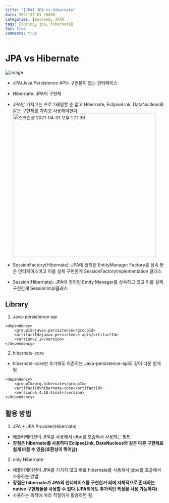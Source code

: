 ```yaml
---
title: "[JPA] JPA vs Hibernate"
date: 2021-07-01 +0800
categories: [Backend, JPA]
tags: [spring, jpa, hibernate]
toc: true
comments: true
---
```


# JPA vs Hibernate
![image](https://user-images.githubusercontent.com/44339530/113241981-cdf01d00-92ea-11eb-9bb7-108cc557ca17.png)<br>

- JPA(Java Persistence API): 구현물이 없는 인터페이스
- Hibernate: JPA의 구현체
- JPA만 가지고는 프로그래밍할 순 없고 Hibernate, EclipseLink, DataNucleus와 같은 구현체를 가지고 사용해야한다.<br>
<img width="454" alt="스크린샷 2021-04-01 오후 1 21 36" src="https://user-images.githubusercontent.com/44339530/113243035-317b4a00-92ed-11eb-8298-56f9ba4c48b7.png"><br>

- SessionFactory(Hibernate): JPA에 정의된 EntityManager Factory를 상속 받은 인터페이스이고 이를 실제 구현한게 SessionFactoryImplementation 클래스
- Session(Hibernate): JPA에 정의된 Entity Manager를 상속하고 있고 이를 실제 구현한게 SessionImpl클래스

## Library
1) Java-persistence-api

~~~
<dependency>
    <groupId>javax.persistence</groupId>
    <artifactId>javax.persistence-api</artifactId>
    <version>2.2</version>
</dependency>
~~~

2) hibernate-core
- hibernate-core만 추가해도 의존하는 Java-persistence-api도 같이 다운 받게됨

~~~
<dependency>
    <groupId>org.hibernate</groupId>
    <artifactId>hibernate-core</artifactId>
    <version>5.4.10.Final</version>
</dependency>
~~~

## 활용 방법
1) JPA + JPA Provider(Hibernate)
- 애플리케이션이 JPA를 사용해서 jdbc를 호출해서 사용하는 방법
- <b>장점은 hibernate를 사용하다 EclipseLink, DataNucleus와 같은 다른 구현체로 쉽게 바꿀 수 있음(호환성이 뛰어남)</b>

2) only Hibernate
- 애플리케이션이 JPA를 거치지 않고 바로 hibernate를 사용해서 jdbc를 호출해서 사용하는 방법
- <b>장점은 hibernate가 JPA의 인터페이스를 구현한거 외에 자체적으로 존재하는 native 구현체들을 사용할 수 있다.(JPA외에도 추가적인 특징을 사용 가능하다)</b>
- 사용하는 목적에 따라 적절하게 활용하면 됨